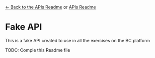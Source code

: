 [<- Back to the APIs Readme](../README.md) or [APIs Readme](../README.md)

# Fake API

This is a fake API created to use in all the exercises on the BC platform

TODO: Comple this Readme file